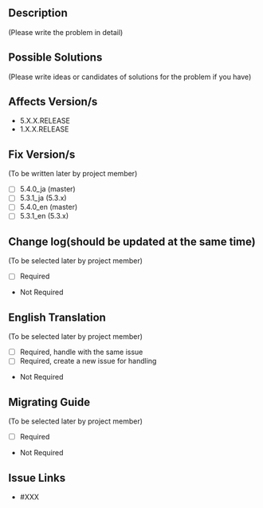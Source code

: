 ## Description
(Please write the problem in detail)

## Possible Solutions
(Please write ideas or candidates of solutions for the problem if you have)

## Affects Version/s
- 5.X.X.RELEASE
- 1.X.X.RELEASE

## Fix Version/s
(To be written later by project member)
- [ ] 5.4.0_ja (master)
- [ ] 5.3.1_ja (5.3.x)
- [ ] 5.4.0_en (master)
- [ ] 5.3.1_en (5.3.x)

## Change log(should be updated at the same time)
(To be selected later by project member)
- [ ] Required
- Not Required

## English Translation
(To be selected later by project member)
- [ ] Required, handle with the same issue
- [ ] Required, create a new issue for handling
- Not Required 

## Migrating Guide
(To be selected later by project member)
- [ ] Required
- Not Required

## Issue Links
- #XXX